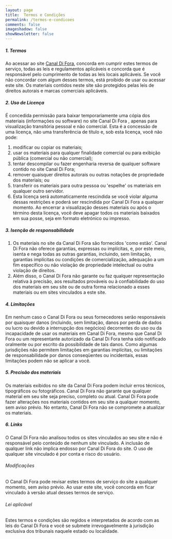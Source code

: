 ```yaml
---
layout: page
title:  Termos e Condições
permalink: /termos-e-condicoes
comments: false
imageshadow: false
showNewsletter: false
---
```


##### 1. Termos
Ao acessar ao site [Canal Di Fora](https://canaldifora.com), concorda em cumprir estes termos de serviço, todas as leis e regulamentos aplicáveis ​​e concorda que é responsável pelo cumprimento de todas as leis locais aplicáveis. Se você não concordar com algum desses termos, está proibido de usar ou acessar este site. Os materiais contidos neste site são protegidos pelas leis de direitos autorais e marcas comerciais aplicáveis.

##### 2. Uso de Licença
É concedida permissão para baixar temporariamente uma cópia dos materiais (informações ou software) no site Canal Di Fora , apenas para visualização transitória pessoal e não comercial. Esta é a concessão de uma licença, não uma transferência de título e, sob esta licença, você não pode: 

1. modificar ou copiar os materiais; 
2. usar os materiais para qualquer finalidade comercial ou para exibição pública (comercial ou não comercial); 
3. tentar descompilar ou fazer engenharia reversa de qualquer software contido no site Canal Di Fora; 
4. remover quaisquer direitos autorais ou outras notações de propriedade dos materiais; ou 
5. transferir os materiais para outra pessoa ou 'espelhe' os materiais em qualquer outro servidor.
6. Esta licença será automaticamente rescindida se você violar alguma dessas restrições e poderá ser rescindida por Canal Di Fora a qualquer momento. Ao encerrar a visualização desses materiais ou após o término desta licença, você deve apagar todos os materiais baixados em sua posse, seja em formato eletrónico ou impresso.

##### 3. Isenção de responsabilidade
1. Os materiais no site da Canal Di Fora são fornecidos 'como estão'. Canal Di Fora não oferece garantias, expressas ou implícitas, e, por este meio, isenta e nega todas as outras garantias, incluindo, sem limitação, garantias implícitas ou condições de comercialização, adequação a um fim específico ou não violação de propriedade intelectual ou outra violação de direitos.
2. Além disso, o Canal Di Fora não garante ou faz qualquer representação relativa à precisão, aos resultados prováveis ​​ou à confiabilidade do uso dos materiais em seu site ou de outra forma relacionado a esses materiais ou em sites vinculados a este site.

##### 4. Limitações
Em nenhum caso o Canal Di Fora ou seus fornecedores serão responsáveis ​​por quaisquer danos (incluindo, sem limitação, danos por perda de dados ou lucro ou devido a interrupção dos negócios) decorrentes do uso ou da incapacidade de usar os materiais em Canal Di Fora, mesmo que Canal Di Fora ou um representante autorizado da Canal Di Fora tenha sido notificado oralmente ou por escrito da possibilidade de tais danos. Como algumas jurisdições não permitem limitações em garantias implícitas, ou limitações de responsabilidade por danos conseqüentes ou incidentais, essas limitações podem não se aplicar a você.

##### 5. Precisão dos materiais
Os materiais exibidos no site da Canal Di Fora podem incluir erros técnicos, tipográficos ou fotográficos. Canal Di Fora não garante que qualquer material em seu site seja preciso, completo ou atual. Canal Di Fora pode fazer alterações nos materiais contidos em seu site a qualquer momento, sem aviso prévio. No entanto, Canal Di Fora não se compromete a atualizar os materiais.

##### 6. Links
O Canal Di Fora não analisou todos os sites vinculados ao seu site e não é responsável pelo conteúdo de nenhum site vinculado. A inclusão de qualquer link não implica endosso por Canal Di Fora do site. O uso de qualquer site vinculado é por conta e risco do usuário.

###### Modificações
O Canal Di Fora pode revisar estes termos de serviço do site a qualquer momento, sem aviso prévio. Ao usar este site, você concorda em ficar vinculado à versão atual desses termos de serviço.

###### Lei aplicável
Estes termos e condições são regidos e interpretados de acordo com as leis do Canal Di Fora e você se submete irrevogavelmente à jurisdição exclusiva dos tribunais naquele estado ou localidade.

